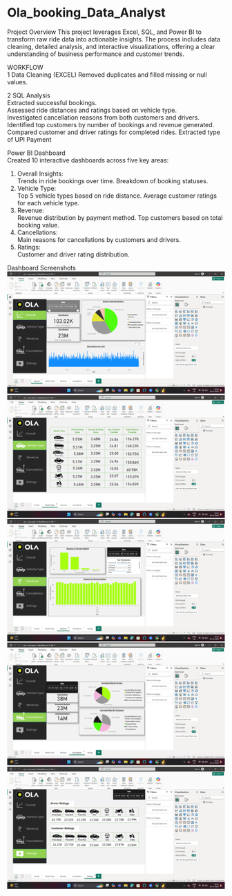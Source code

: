 # Ola_booking_Data_Analyst 

Project Overview
This project leverages Excel, SQL, and Power BI to transform raw ride data into actionable insights. The process includes data cleaning, detailed analysis, and interactive visualizations, offering a clear understanding of business performance and customer trends.

WORKFLOW  
1 Data Cleaning (EXCEL)
  Removed duplicates and filled missing or null values.

2 SQL Analysis  
  Extracted successful bookings.  
  Assessed ride distances and ratings based on vehicle type.  
  Investigated cancellation reasons from both customers and drivers.  
  Identified top customers by number of bookings and revenue generated.  
  Compared customer and driver ratings for completed rides. 
  Extracted type of UPI Payment

Power BI Dashboard  
  Created 10 interactive dashboards across five key areas:

  1. Overall Insights:  
  Trends in ride bookings over time.
  Breakdown of booking statuses. 
  2. Vehicle Type:   
  Top 5 vehicle types based on ride distance.
  Average customer ratings for each vehicle type. 
  3. Revenue:   
  Revenue distribution by payment method.
  Top customers based on total booking value.
  4. Cancellations:   
  Main reasons for cancellations by customers and drivers.
  5. Ratings:  
  Customer and driver rating distribution.


Dashboard Screenshots
![Overall Ride Volume Over Time](images/Page1.png)  
![Booking Status Breakdown](images/Page2.png)  
![Revenue by Payment Method](images/Page3.png)  
![Top Vehicle Types by Ride Distance](images/Page4.png)  
![Customer vs. Driver Ratings](images/Page5.png)
